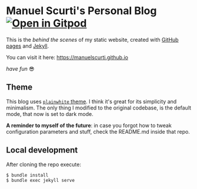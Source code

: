 # Manuel Scurti's Personal Blog [![Open in Gitpod](https://gitpod.io/button/open-in-gitpod.svg)](https://gitpod.io/#https://github.com/manuelscurti/manuelscurti.github.io)

This is the _behind the scenes_ of my static website, created with [GitHub pages](https://pages.github.com/) and [Jekyll](https://jekyllrb.com/).

You can visit it here: https://manuelscurti.github.io 

_have fun_ 😎

## Theme

This blog uses [`plainwhite` theme](https://github.com/samarsault/plainwhite-jekyll). 
I think it's great for its simplicity and minimalism. The only thing I modified to the original codebase, is the default mode, that now is set to dark mode.

**A reminder to myself of the future**: in case you forgot how to tweak configuration parameters and stuff, check the README.md inside that repo.

## Local development

After cloning the repo execute:

    $ bundle install 
    $ bundle exec jekyll serve
   

